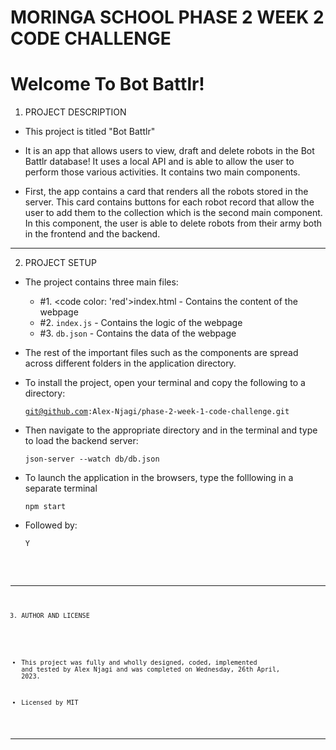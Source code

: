# MORINGA SCHOOL PHASE 2 WEEK 2 CODE CHALLENGE

<h1>Welcome To Bot Battlr!</h1>

1. PROJECT DESCRIPTION
+ This project is titled "Bot Battlr"

+ It is an app that allows users to view, draft and delete robots in the Bot Battlr database! It uses a local API and is able to allow the user to perform those various activities. It contains two main components.

+ First, the app contains a card that renders all the robots stored in the server. This card contains buttons for each robot record that allow the user to add them to the collection which is the second main component. In this component, the user is able to delete robots from their army both in the frontend and the backend. 

---------------------------------------------------------------------------------------------------------

2. PROJECT SETUP
+ The project contains three main files:
    + #1. <code color: 'red'>index.html</code> - Contains the content of the webpage
    + #2. <code>index.js</code> - Contains the logic of the webpage
    + #3. <code>db.json</code> - Contains the data of the webpage

+ The rest of the important files such as the components are spread across different folders in the application directory.

+ To install the project, open your terminal and copy the following to a directory:

    <code>git@github.com:Alex-Njagi/phase-2-week-1-code-challenge.git</code>

+ Then navigate to the appropriate directory and in the terminal and type to load the backend server:

    <code>json-server --watch db/db.json</code>

+ To launch the application in the browsers, type the folllowing in a separate terminal

    <code>npm start</code>

+ Followed by:

    <code>Y<code>
---------------------------------------------------------------------------------------------------------

3. AUTHOR AND LICENSE
+ This project was fully and wholly designed, coded, implemented and tested by Alex Njagi and was completed on Wednesday, 26th April, 2023.

+ Licensed by MIT

---------------------------------------------------------------------------------------------------------
